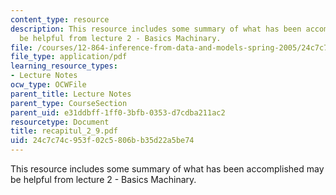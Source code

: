 ```yaml
---
content_type: resource
description: This resource includes some summary of what has been accomplished may
  be helpful from lecture 2 - Basics Machinary.
file: /courses/12-864-inference-from-data-and-models-spring-2005/24c7c74c953f02c5806bb35d22a5be74_recapitul_2_9.pdf
file_type: application/pdf
learning_resource_types:
- Lecture Notes
ocw_type: OCWFile
parent_title: Lecture Notes
parent_type: CourseSection
parent_uid: e31ddbff-1ff0-3bfb-0353-d7cdba211ac2
resourcetype: Document
title: recapitul_2_9.pdf
uid: 24c7c74c-953f-02c5-806b-b35d22a5be74
---
```

This resource includes some summary of what has been accomplished may be helpful from lecture 2 - Basics Machinary.

